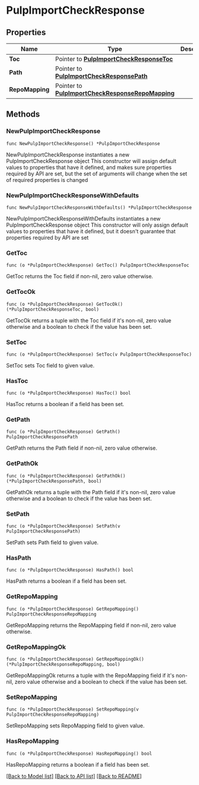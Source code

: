 # PulpImportCheckResponse

## Properties

Name | Type | Description | Notes
------------ | ------------- | ------------- | -------------
**Toc** | Pointer to [**PulpImportCheckResponseToc**](PulpImportCheckResponseToc.md) |  | [optional] 
**Path** | Pointer to [**PulpImportCheckResponsePath**](PulpImportCheckResponsePath.md) |  | [optional] 
**RepoMapping** | Pointer to [**PulpImportCheckResponseRepoMapping**](PulpImportCheckResponseRepoMapping.md) |  | [optional] 

## Methods

### NewPulpImportCheckResponse

`func NewPulpImportCheckResponse() *PulpImportCheckResponse`

NewPulpImportCheckResponse instantiates a new PulpImportCheckResponse object
This constructor will assign default values to properties that have it defined,
and makes sure properties required by API are set, but the set of arguments
will change when the set of required properties is changed

### NewPulpImportCheckResponseWithDefaults

`func NewPulpImportCheckResponseWithDefaults() *PulpImportCheckResponse`

NewPulpImportCheckResponseWithDefaults instantiates a new PulpImportCheckResponse object
This constructor will only assign default values to properties that have it defined,
but it doesn't guarantee that properties required by API are set

### GetToc

`func (o *PulpImportCheckResponse) GetToc() PulpImportCheckResponseToc`

GetToc returns the Toc field if non-nil, zero value otherwise.

### GetTocOk

`func (o *PulpImportCheckResponse) GetTocOk() (*PulpImportCheckResponseToc, bool)`

GetTocOk returns a tuple with the Toc field if it's non-nil, zero value otherwise
and a boolean to check if the value has been set.

### SetToc

`func (o *PulpImportCheckResponse) SetToc(v PulpImportCheckResponseToc)`

SetToc sets Toc field to given value.

### HasToc

`func (o *PulpImportCheckResponse) HasToc() bool`

HasToc returns a boolean if a field has been set.

### GetPath

`func (o *PulpImportCheckResponse) GetPath() PulpImportCheckResponsePath`

GetPath returns the Path field if non-nil, zero value otherwise.

### GetPathOk

`func (o *PulpImportCheckResponse) GetPathOk() (*PulpImportCheckResponsePath, bool)`

GetPathOk returns a tuple with the Path field if it's non-nil, zero value otherwise
and a boolean to check if the value has been set.

### SetPath

`func (o *PulpImportCheckResponse) SetPath(v PulpImportCheckResponsePath)`

SetPath sets Path field to given value.

### HasPath

`func (o *PulpImportCheckResponse) HasPath() bool`

HasPath returns a boolean if a field has been set.

### GetRepoMapping

`func (o *PulpImportCheckResponse) GetRepoMapping() PulpImportCheckResponseRepoMapping`

GetRepoMapping returns the RepoMapping field if non-nil, zero value otherwise.

### GetRepoMappingOk

`func (o *PulpImportCheckResponse) GetRepoMappingOk() (*PulpImportCheckResponseRepoMapping, bool)`

GetRepoMappingOk returns a tuple with the RepoMapping field if it's non-nil, zero value otherwise
and a boolean to check if the value has been set.

### SetRepoMapping

`func (o *PulpImportCheckResponse) SetRepoMapping(v PulpImportCheckResponseRepoMapping)`

SetRepoMapping sets RepoMapping field to given value.

### HasRepoMapping

`func (o *PulpImportCheckResponse) HasRepoMapping() bool`

HasRepoMapping returns a boolean if a field has been set.


[[Back to Model list]](../README.md#documentation-for-models) [[Back to API list]](../README.md#documentation-for-api-endpoints) [[Back to README]](../README.md)


